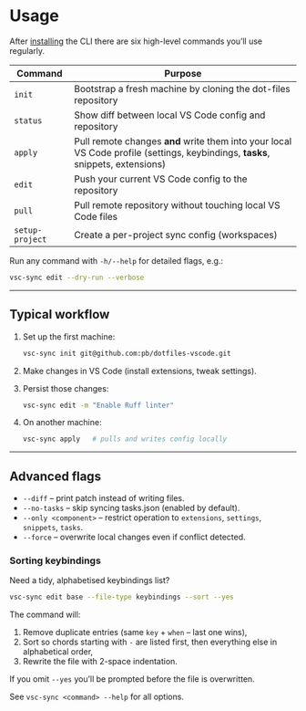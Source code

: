 # Usage

After [installing](installation.md) the CLI there are six high-level commands you’ll use regularly.

| Command | Purpose |
|---------|---------|
| `init`  | Bootstrap a fresh machine by cloning the dot-files repository |
| `status`| Show diff between local VS Code config and repository |
| `apply` | Pull remote changes **and** write them into your local VS Code profile (settings, keybindings, **tasks**, snippets, extensions) |
| `edit`  | Push your current VS Code config to the repository |
| `pull`  | Pull remote repository without touching local VS Code files |
| `setup-project` | Create a per-project sync config (workspaces) |

Run any command with `-h/--help` for detailed flags, e.g.:

```bash
vsc-sync edit --dry-run --verbose
```

---

## Typical workflow

1. Set up the first machine:

   ```bash
   vsc-sync init git@github.com:pb/dotfiles-vscode.git
   ```

2. Make changes in VS Code (install extensions, tweak settings).

3. Persist those changes:

   ```bash
   vsc-sync edit -m "Enable Ruff linter"
   ```

4. On another machine:

   ```bash
   vsc-sync apply   # pulls and writes config locally
   ```

---

## Advanced flags

* `--diff` – print patch instead of writing files.
* `--no-tasks` – skip syncing tasks.json (enabled by default).
* `--only <component>` – restrict operation to `extensions`, `settings`, `snippets`, `tasks`.
* `--force` – overwrite local changes even if conflict detected.

### Sorting keybindings

Need a tidy, alphabetised keybindings list?

```bash
vsc-sync edit base --file-type keybindings --sort --yes
```

The command will:
1. Remove duplicate entries (same `key` + `when` – last one wins),
2. Sort so chords starting with `-` are listed first, then everything else in
   alphabetical order,
3. Rewrite the file with 2-space indentation.

If you omit `--yes` you’ll be prompted before the file is overwritten.

See `vsc-sync <command> --help` for all options.
